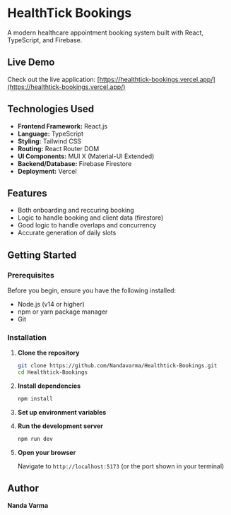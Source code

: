 
# HealthTick Bookings

A modern healthcare appointment booking system built with React, TypeScript, and Firebase.

## Live Demo

Check out the live application: [https://healthtick-bookings.vercel.app/](https://healthtick-bookings.vercel.app/)


## Technologies Used

- **Frontend Framework:** React.js
- **Language:** TypeScript
- **Styling:** Tailwind CSS
- **Routing:** React Router DOM
- **UI Components:** MUI X (Material-UI Extended)
- **Backend/Database:** Firebase Firestore
- **Deployment:** Vercel

## Features

- Both onboarding and reccuring booking
- Logic to handle booking and client data (firestore)
- Good logic to handle overlaps and concurrency
- Accurate generation of daily slots

## Getting Started

### Prerequisites

Before you begin, ensure you have the following installed:
- Node.js (v14 or higher)
- npm or yarn package manager
- Git

### Installation

1. **Clone the repository**
   ```bash
   git clone https://github.com/Nandavarma/Healthtick-Bookings.git
   cd Healthtick-Bookings
   ```

2. **Install dependencies**
   ```bash
   npm install
   ```

3. **Set up environment variables**


4. **Run the development server**
   ```bash
   npm run dev
   ```

5. **Open your browser**
   
   Navigate to `http://localhost:5173` (or the port shown in your terminal)


## Author

**Nanda Varma**
